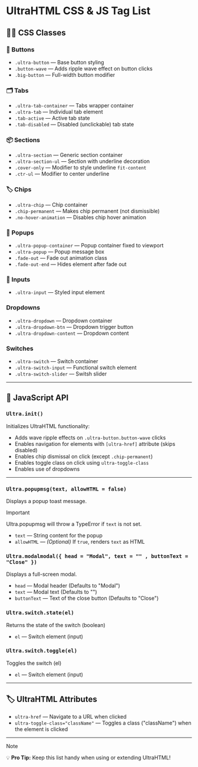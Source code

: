 # UltraHTML CSS & JS Tag List

## 🧑‍🎨 CSS Classes

### 🔘 Buttons
- `.ultra-button` — Base button styling  
- `.button-wave` — Adds ripple wave effect on button clicks  
- `.big-button` — Full-width button modifier  

### 🗂️ Tabs
- `.ultra-tab-container` — Tabs wrapper container  
- `.ultra-tab` — Individual tab element  
- `.tab-active` — Active tab state  
- `.tab-disabled` — Disabled (unclickable) tab state  

### 📦 Sections
- `.ultra-section` — Generic section container  
- `.ultra-section-ul` — Section with underline decoration  
- `.cover-only` — Modifier to style underline `fit-content`  
- `.ctr-ul` — Modifier to center underline  

### 🏷️ Chips
- `.ultra-chip` — Chip container  
- `.chip-permanent` — Makes chip permanent (not dismissible)  
- `.no-hover-animation` — Disables chip hover animation  

### 💬 Popups
- `.ultra-popup-container` — Popup container fixed to viewport  
- `.ultra-popup` — Popup message box  
- `.fade-out` — Fade out animation class  
- `.fade-out-end` — Hides element after fade out  

### 📝 Inputs
- `.ultra-input` — Styled input element  

### Dropdowns
- `.ultra-dropdown` — Dropdown container
- `.ultra-dropdown-btn` — Dropdown trigger button
- `.ultra-dropdown-content` — Dropdown content

### Switches
- `.ultra-switch` — Switch container
- `.ultra-switch-input` — Functional switch element
- `.ultra-switch-slider` — Switsh slider

---

## 🧠 JavaScript API

### `Ultra.init()`
Initializes UltraHTML functionality:
- Adds wave ripple effects on `.ultra-button.button-wave` clicks  
- Enables navigation for elements with `[ultra-href]` attribute (skips disabled)  
- Enables chip dismissal on click (except `.chip-permanent`)  
- Enables toggle class on click using `ultra-toggle-class`
- Enables use of dropdowns

---

### `Ultra.popupmsg(text, allowHTML = false)`
Displays a popup toast message.

> [!IMPORTANT]
> Ultra.popupmsg will throw a TypeError if `text` is not set.

- `text` — String content for the popup  
- `allowHTML` — *(Optional)* If `true`, renders `text` as HTML  

### `Ultra.modalmodal({ head = "Modal", text = "" , buttonText = "Close" })`
Displays a full-screen modal.

- `head` — Modal header (Defaults to "Modal")
- `text` — Modal text (Defaults to "")
- `buttonText` — Text of the close button (Defaults to "Close")

### `Ultra.switch.state(el)`
Returns the state of the switch (boolean)

- `el` — Switch element (input)

### `Ultra.switch.toggle(el)`
Toggles the switch (el)

- `el` — Switch element (input)

---

## 🏷️ UltraHTML Attributes

- `ultra-href` — Navigate to a URL when clicked  
- `ultra-toggle-class="className"` — Toggles a class ("className") when the element is clicked

---

> [!NOTE]
> 💡 **Pro Tip:** Keep this list handy when using or extending UltraHTML!
